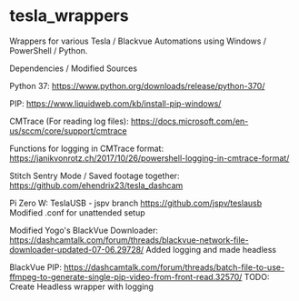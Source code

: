 # tesla_wrappers
Wrappers for various Tesla / Blackvue Automations using Windows / PowerShell / Python.

Dependencies / Modified Sources

Python 37:
https://www.python.org/downloads/release/python-370/

PIP:
https://www.liquidweb.com/kb/install-pip-windows/

CMTrace (For reading log files):
https://docs.microsoft.com/en-us/sccm/core/support/cmtrace

Functions for logging in CMTrace format:
https://janikvonrotz.ch/2017/10/26/powershell-logging-in-cmtrace-format/

Stitch Sentry Mode / Saved footage together:
https://github.com/ehendrix23/tesla_dashcam

Pi Zero W: TeslaUSB - jspv branch
https://github.com/jspv/teslausb
Modified .conf for unattended setup

Modified Yogo's BlackVue Downloader:
https://dashcamtalk.com/forum/threads/blackvue-network-file-downloader-updated-07-06.29728/
Added logging and made headless

BlackVue PIP:
https://dashcamtalk.com/forum/threads/batch-file-to-use-ffmpeg-to-generate-single-pip-video-from-front-read.32570/
TODO: Create Headless wrapper with logging
